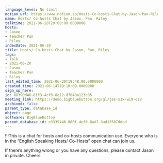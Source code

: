 ```yaml
---
language_level: No limit
notion_url: https://www.notion.so/Hosts-Co-hosts-Chat-by-Jason-Pan-Riley-68390d4881f34cf08e12d7840a123c85
name: Hosts/ Co-hosts Chat by Jason, Pan, Riley
talktime: 2021-06-20T20:00:00.0000000
hosts:
- Jason
- Teacher Pan
- Riley
indexDate: 2021-06-20
title: Hosts/ Co-hosts Chat by Jason, Pan, Riley
tags:
- Talk
- 2021-06-20
- Jason
- Teacher Pan
- Riley
last_edited_time: 2021-06-20T19:48:00.0000000
created_time: 2021-06-14T19:10:00.0000000
sign_up_here: 
id: 68390d48-81f3-4cf0-8e12-d7840a123c85
meeting_link: https://demo.bigbluebutton.org/gl/jas-s1x-wi9-qzv
archived: false
parent_type: database_id
object: page
software: BigBlueBotton
parent_database_id: e9339446-880f-4ef0-8ad7-8ad1f507dded
---
```


!!!This is a chat for hosts and co-hosts communication use. Everyone who is in the “English Speaking Hosts/ Co-Hosts” open chat can join us.

If there’s anything wrong or you have any questions, please contact Jason in private. Cheers

